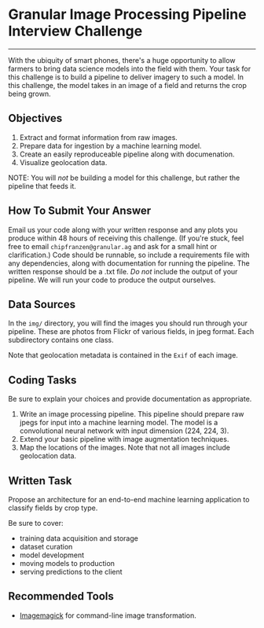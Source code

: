 # Granular Image Processing Pipeline Interview Challenge
---
With the ubiquity of smart phones, there's a huge opportunity to allow farmers to bring data science models into the field with them. Your task for this challenge is to build a pipeline to deliver imagery to such a model. In this challenge, the model takes in an image of a field and returns the crop being grown.

## Objectives
1. Extract and format information from raw images.
2. Prepare data for ingestion by a machine learning model.
3. Create an easily reproduceable pipeline along with documenation.
4. Visualize geolocation data.

NOTE: You will *not* be building a model for this challenge, but rather the pipeline that feeds it.

## How To Submit Your Answer
Email us your code along with your written response and any plots you produce within 48 hours of receiving this challenge. (If you're stuck, feel free to email `chipfranzen@granular.ag` and ask for a small hint or clarification.) Code should be runnable, so include a requirements file with any dependencies, along with documentation for running the pipeline. The written response should be a .txt file. *Do not* include the output of your pipeline. We will run your code to produce the output ourselves.

## Data Sources
In the `img/` directory, you will find the images you should run through your pipeline. These are photos from Flickr of various fields, in jpeg format. Each subdirectory contains one class.

Note that geolocation metadata is contained in the `Exif` of each image.

## Coding Tasks
Be sure to explain your choices and provide documentation as appropriate.

1. Write an image processing pipeline. This pipeline should prepare raw jpegs for input into a machine learning model. The model is a convolutional neural network with input dimension (224, 224, 3).
2. Extend your basic pipeline with image augmentation techniques.
3. Map the locations of the images. Note that not all images include geolocation data.

## Written Task
Propose an architecture for an end-to-end machine learning application to classify fields by crop type.

Be sure to cover:
  * training data acquisition and storage
  * dataset curation
  * model development
  * moving models to production
  * serving predictions to the client

## Recommended Tools
* [Imagemagick](https://www.imagemagick.org/script/index.php) for command-line image transformation.
